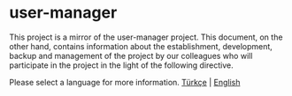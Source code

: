 # user-manager

This project is a mirror of the user-manager project. This document, on the other hand, contains information about the establishment, development, backup and management of the project by our colleagues who will participate in the project in the light of the following directive.

Please select a language for more information.
<a href="https://github.com/aliyilmaz/user-manager/blob/main/docs/tr-README.md">Türkçe</a> | <a href="https://github.com/aliyilmaz/user-manager/blob/main/docs/en-README.md">English</a> 